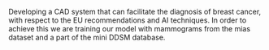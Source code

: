 Developing a CAD system that can facilitate the diagnosis of breast cancer, with respect to the EU recommendations and
AI techniques. In order to achieve this we are training our model with mammograms from the mias dataset and a part 
of the mini DDSM database.
